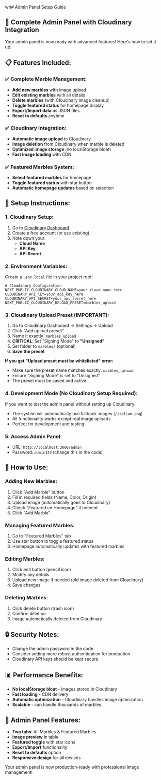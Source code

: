wh# Admin Panel Setup Guide

## 🚀 **Complete Admin Panel with Cloudinary Integration**

Your admin panel is now ready with advanced features! Here's how to set it up:

## 📋 **Features Included:**

### ✅ **Complete Marble Management:**
- **Add new marbles** with image upload
- **Edit existing marbles** with all details
- **Delete marbles** (with Cloudinary image cleanup)
- **Toggle featured status** for homepage display
- **Export/Import data** as JSON files
- **Reset to defaults** anytime

### ✅ **Cloudinary Integration:**
- **Automatic image upload** to Cloudinary
- **Image deletion** from Cloudinary when marble is deleted
- **Optimized image storage** (no localStorage bloat)
- **Fast image loading** with CDN

### ✅ **Featured Marbles System:**
- **Select featured marbles** for homepage
- **Toggle featured status** with star button
- **Automatic homepage updates** based on selection

## 🔧 **Setup Instructions:**

### **1. Cloudinary Setup:**
1. Go to [Cloudinary Dashboard](https://cloudinary.com/console)
2. Create a free account (or use existing)
3. Note down your:
   - **Cloud Name**
   - **API Key** 
   - **API Secret**

### **2. Environment Variables:**
Create a `.env.local` file in your project root:

```env
# Cloudinary Configuration
NEXT_PUBLIC_CLOUDINARY_CLOUD_NAME=your_cloud_name_here
CLOUDINARY_API_KEY=your_api_key_here
CLOUDINARY_API_SECRET=your_api_secret_here
NEXT_PUBLIC_CLOUDINARY_UPLOAD_PRESET=marbles_upload
```

### **3. Cloudinary Upload Preset (IMPORTANT):**
1. Go to Cloudinary Dashboard → Settings → Upload
2. Click "Add upload preset"
3. Name it exactly: `marbles_upload`
4. **CRITICAL**: Set "Signing Mode" to **"Unsigned"**
5. Set folder to `marbles/` (optional)
6. **Save the preset**

**If you get "Upload preset must be whitelisted" error:**
- Make sure the preset name matches exactly: `marbles_upload`
- Ensure "Signing Mode" is set to "Unsigned"
- The preset must be saved and active

### **4. Development Mode (No Cloudinary Setup Required):**
If you want to test the admin panel without setting up Cloudinary:
- The system will automatically use fallback images (`/italian.png`)
- All functionality works except real image uploads
- Perfect for development and testing

### **5. Access Admin Panel:**
- URL: `http://localhost:3000/admin`
- Password: `admin123` (change this in the code)

## 🎯 **How to Use:**

### **Adding New Marbles:**
1. Click "Add Marble" button
2. Fill in required fields (Name, Color, Origin)
3. Upload image (automatically goes to Cloudinary)
4. Check "Featured on Homepage" if needed
5. Click "Add Marble"

### **Managing Featured Marbles:**
1. Go to "Featured Marbles" tab
2. Use star button to toggle featured status
3. Homepage automatically updates with featured marbles

### **Editing Marbles:**
1. Click edit button (pencil icon)
2. Modify any details
3. Upload new image if needed (old image deleted from Cloudinary)
4. Save changes

### **Deleting Marbles:**
1. Click delete button (trash icon)
2. Confirm deletion
3. Image automatically deleted from Cloudinary

## 🔒 **Security Notes:**

- Change the admin password in the code
- Consider adding more robust authentication for production
- Cloudinary API keys should be kept secure

## 📊 **Performance Benefits:**

- **No localStorage bloat** - images stored in Cloudinary
- **Fast loading** - CDN delivery
- **Automatic optimization** - Cloudinary handles image optimization
- **Scalable** - can handle thousands of marbles

## 🎨 **Admin Panel Features:**

- **Two tabs**: All Marbles & Featured Marbles
- **Image preview** in table
- **Featured toggle** with star icons
- **Export/Import** functionality
- **Reset to defaults** option
- **Responsive design** for all devices

Your admin panel is now production-ready with professional image management!
